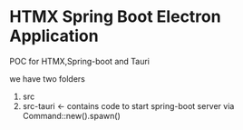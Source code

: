 # HTMX Spring Boot Electron Application

POC for HTMX,Spring-boot and Tauri

we have two folders
1) src
2) src-tauri <- contains code to start spring-boot server via Command::new().spawn()
